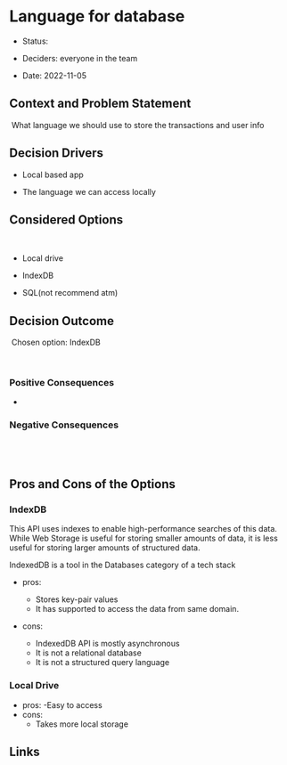 # Language for database


- Status: 

- Deciders: everyone in the team

- Date: 2022-11-05


## Context and Problem Statement

​
What language we should use to store the transactions and user info
​

## Decision Drivers


- Local based app

- The language we can access locally 


## Considered Options

​
- Local drive

- IndexDB

- SQL(not recommend atm)

## Decision Outcome

​
Chosen option: IndexDB

​
### Positive Consequences <!-- optional -->


- 


### Negative Consequences <!-- optional -->

​
- 


## Pros and Cons of the Options <!-- optional -->


### IndexDB


This API uses indexes to enable high-performance searches of this data. While Web Storage is useful for storing smaller amounts of data, it is less useful for storing larger amounts of structured data.

IndexedDB is a tool in the Databases category of a tech stack


- pros:
  - Stores key-pair values
  - It has supported to access the data from same domain.

- cons:
  - IndexedDB API is mostly asynchronous
  - It is not a relational database
  - It is not a structured query language

### Local Drive

- pros:
  -Easy to access
- cons:
  - Takes more local storage


## Links
